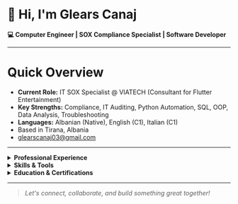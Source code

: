 # 👋 Hi, I'm Glears Canaj

**💻 Computer Engineer | SOX Compliance Specialist | Software Developer**

---

# Quick Overview

- **Current Role:** IT SOX Specialist @ VIATECH (Consultant for Flutter Entertainment)
- **Key Strengths:** Compliance, IT Auditing, Python Automation, SQL, OOP, Data Analysis, Troubleshooting
- **Languages:** Albanian (Native), English (C1), Italian (C1)
- Based in Tirana, Albania
- [glearscanaj03@gmail.com](mailto:glearscanaj03@gmail.com)

---

<details>
  <summary><b>Professional Experience</b></summary>

  - **IT SOX Specialist, VIATECH** *(Apr 2025–Present)*
    - Monitor SOX compliance for Flutter Entertainment
    - Automate Change Management Control checks with Python 
    - Analyze ITGC, SoD controls, mitigate conflicts
    - Remediate IT automated controls (ITAC), track testing
    - Collaborate with teams to enhance control effectiveness
    - Prepare detailed compliance reports

  - **IT Support Specialist (I & II Level), INNOVAWAY** *(Apr 2023–Apr 2025)*
    - Advanced support for complex HW/SW/network issues
    - Develop/maintain SQL queries for troubleshooting/reporting
    - Clear, professional user support

  - **Junior Software Developer, NET S.r.l** *(Jun 2022–Sep 2022)*
    - Developed web-based casino games (JS, PixiJS, HTML, CSS)
    - Participated in team meetings & feature development

</details>

<details>
  <summary><b>Skills & Tools</b></summary>

  - **Compliance & Auditing:** SOX, ITGC, SDLC
  - **Programming:** Python, JAVA, SQL, OOP
  - **Ops & Collaboration:** ServiceNow, Jira, Teamwork, Communication
  - **Other:** Data Analysis, Troubleshooting, Report Writing

</details>

<details>
  <summary><b>Education & Certifications</b></summary>

  - **European University of Tirana** *(Computer Engineering, Oct 2022–Jul 2025)*
  - **Riga Technical University** *(Erasmus+, 2024)*
  - **Certifications:**
    - Python Full Stack Web Development (SDA by Protik)
    - V.I.R.T.u.A.L for VR in Tourism (UBT Innovation Campus)
</details>

---

> *Let's connect, collaborate, and build something great together!*
